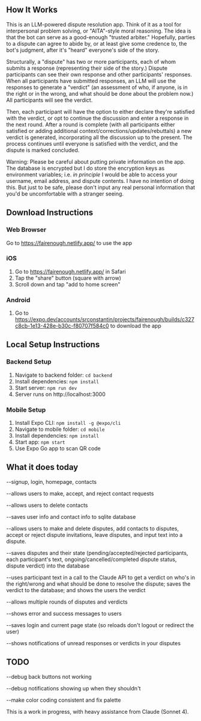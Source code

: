 ## How It Works

This is an LLM-powered dispute resolution app. Think of it as a tool for interpersonal problem solving, or "AITA"-style moral reasoning.  The idea is that the bot can serve as a good-enough "trusted arbiter." Hopefully, parties to a dispute can agree to abide by, or at least give some credence to, the bot's judgment, after it's "heard" everyone's side of the story. 

Structurally, a "dispute" has two or more participants, each of whom submits a response (representing their side of the story.) Dispute participants can see their own response and other participants' responses. When all participants have submitted responses, an LLM will use the responses to generate a "verdict" (an assessment of who, if anyone, is in the right or in the wrong, and what should be done about the problem now.) All participants will see the verdict. 

Then, each participant will have the option to either declare they're satisfied with the verdict, or opt to continue the discussion and enter a response in the next round. After a round is complete (with all participants either satisfied or adding additional context/corrections/updates/rebuttals) a new verdict is generated, incorporating all the discussion up to the present. The process continues until everyone is satisfied with the verdict, and the dispute is marked concluded.

Warning: Please be careful about putting private information on the app. 
The database is encrypted but I do store the encryption keys as environment variables; i.e. *in principle* I would be able to access your username, email address, and dispute contents. I have no intention of doing this. But just to be safe, please don't input any real personal information that you'd be uncomfortable with a stranger seeing. 

## Download Instructions

### Web Browser
Go to https://fairenough.netlify.app/ to use the app

### iOS

1. Go to https://fairenough.netlify.app/ in Safari
2. Tap the "share" button (square with arrow)
3. Scroll down and tap "add to home screen"

### Android

1. Go to https://expo.dev/accounts/srconstantin/projects/fairenough/builds/c327c8cb-1e13-428e-b30c-f80707f584c0 to download the app


## Local Setup Instructions

### Backend Setup
1. Navigate to backend folder: `cd backend`
2. Install dependencies: `npm install`
3. Start server: `npm run dev`
4. Server runs on http://localhost:3000

### Mobile Setup
1. Install Expo CLI: `npm install -g @expo/cli`
2. Navigate to mobile folder: `cd mobile`
3. Install dependencies: `npm install`
4. Start app: `npm start`
5. Use Expo Go app to scan QR code

## What it does today
--signup, login, homepage, contacts

--allows users to make, accept, and reject contact requests

--allows users to delete contacts

--saves user info and contact info to sqlite database

--allows users to make and delete disputes, add contacts to disputes, accept or reject dispute invitations, leave disputes, and input text into a dispute. 

--saves disputes and their state (pending/accepted/rejected participants,  each participant's text, ongoing/cancelled/completed dispute status, dispute verdict) into the database

--uses participant text in a call to the Claude API to get a verdict on who's in the right/wrong and what should be done to resolve the dispute; saves the verdict to the database; and shows the users the verdict

--allows multiple rounds of disputes and verdicts

--shows error and success messages to users

--saves login and current page state (so reloads don't logout or redirect the user)

--shows notifications of unread responses or verdicts in your disputes

## TODO

--debug back buttons not working

--debug notifications showing up when they shouldn't

--make color coding consistent and fix palette

This is a work in progress, with heavy assistance from Claude (Sonnet 4).


